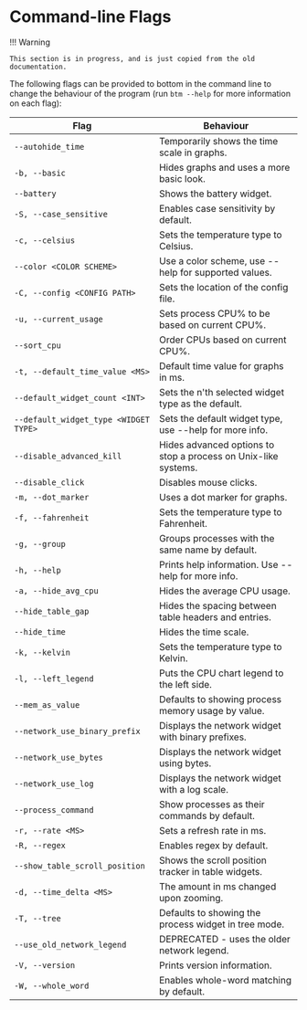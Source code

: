 # Command-line Flags

!!! Warning

    This section is in progress, and is just copied from the old documentation.

The following flags can be provided to bottom in the command line to change the behaviour of the program (run `btm --help` for more information on each flag):

| Flag                                  | Behaviour                                                      |
| ------------------------------------- | -------------------------------------------------------------- |
| `--autohide_time`                     | Temporarily shows the time scale in graphs.                    |
| `-b, --basic`                         | Hides graphs and uses a more basic look.                       |
| `--battery`                           | Shows the battery widget.                                      |
| `-S, --case_sensitive`                | Enables case sensitivity by default.                           |
| `-c, --celsius`                       | Sets the temperature type to Celsius.                          |
| `--color <COLOR SCHEME>`              | Use a color scheme, use --help for supported values.           |
| `-C, --config <CONFIG PATH>`          | Sets the location of the config file.                          |
| `-u, --current_usage`                 | Sets process CPU% to be based on current CPU%.                 |
| `--sort_cpu`                          | Order CPUs based on current CPU%.                              |
| `-t, --default_time_value <MS>`       | Default time value for graphs in ms.                           |
| `--default_widget_count <INT>`        | Sets the n'th selected widget type as the default.             |
| `--default_widget_type <WIDGET TYPE>` | Sets the default widget type, use --help for more info.        |
| `--disable_advanced_kill`             | Hides advanced options to stop a process on Unix-like systems. |
| `--disable_click`                     | Disables mouse clicks.                                         |
| `-m, --dot_marker`                    | Uses a dot marker for graphs.                                  |
| `-f, --fahrenheit`                    | Sets the temperature type to Fahrenheit.                       |
| `-g, --group`                         | Groups processes with the same name by default.                |
| `-h, --help`                          | Prints help information. Use --help for more info.             |
| `-a, --hide_avg_cpu`                  | Hides the average CPU usage.                                   |
| `--hide_table_gap`                    | Hides the spacing between table headers and entries.           |
| `--hide_time`                         | Hides the time scale.                                          |
| `-k, --kelvin`                        | Sets the temperature type to Kelvin.                           |
| `-l, --left_legend`                   | Puts the CPU chart legend to the left side.                    |
| `--mem_as_value`                      | Defaults to showing process memory usage by value.             |
| `--network_use_binary_prefix`         | Displays the network widget with binary prefixes.              |
| `--network_use_bytes`                 | Displays the network widget using bytes.                       |
| `--network_use_log`                   | Displays the network widget with a log scale.                  |
| `--process_command`                   | Show processes as their commands by default.                   |
| `-r, --rate <MS>`                     | Sets a refresh rate in ms.                                     |
| `-R, --regex`                         | Enables regex by default.                                      |
| `--show_table_scroll_position`        | Shows the scroll position tracker in table widgets.            |
| `-d, --time_delta <MS>`               | The amount in ms changed upon zooming.                         |
| `-T, --tree`                          | Defaults to showing the process widget in tree mode.           |
| `--use_old_network_legend`            | DEPRECATED - uses the older network legend.                    |
| `-V, --version`                       | Prints version information.                                    |
| `-W, --whole_word`                    | Enables whole-word matching by default.                        |
